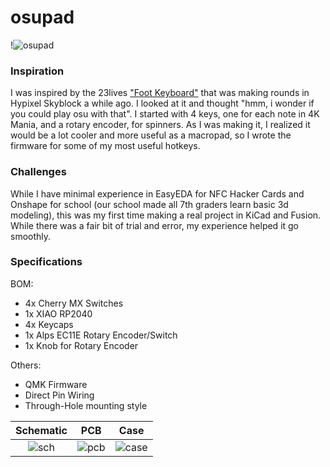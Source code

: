 # osupad
!![osupad](https://github.com/user-attachments/assets/5e14917d-51de-451b-8d9a-a27e7bdc7afb)

### Inspiration

I was inspired by the 23lives ["Foot Keyboard"](https://www.youtube.com/watch?v=cwqtAuxATQg) that was making rounds in Hypixel Skyblock a while ago. I looked at it and thought "hmm, i wonder if you could play osu with that". I started with 4 keys, one for each note in 4K Mania, and a rotary encoder, for spinners. As I was making it, I realized it would be a lot cooler and more useful as a macropad, so I wrote the firmware for some of my most useful hotkeys.

### Challenges

While I have minimal experience in EasyEDA for NFC Hacker Cards and Onshape for school (our school made all 7th graders learn basic 3d modeling), this was my first time making a real project in KiCad and Fusion. While there was a fair bit of trial and error, my experience helped it go smoothly.

### Specifications

BOM: 
- 4x Cherry MX Switches
- 1x XIAO RP2040
- 4x Keycaps
- 1x Alps EC11E Rotary Encoder/Switch
- 1x Knob for Rotary Encoder

Others:
- QMK Firmware
- Direct Pin Wiring
- Through-Hole mounting style

Schematic            |  PCB         |   Case
:-------------------------:|:-------------------------:|:-------------------------:|
![sch](https://github.com/user-attachments/assets/fc51cdb9-8ee1-402c-9310-0c18a049af75) | ![pcb](https://github.com/user-attachments/assets/cae6224d-a5f5-4b18-805d-d57e8b284db4)  | ![case](https://github.com/user-attachments/assets/9dbecb3b-4504-4077-9d12-ac281de4052c)
